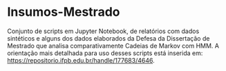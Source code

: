 # Insumos-Mestrado
Conjunto de scripts em Jupyter Notebook, de relatórios com dados sintéticos e alguns dos dados elaborados da Defesa da Dissertação de Mestrado que analisa comparativamente Cadeias de Markov com HMM.
A orientação mais detalhada para uso desses scripts está inserida em: https://repositorio.ifpb.edu.br/handle/177683/4646.

